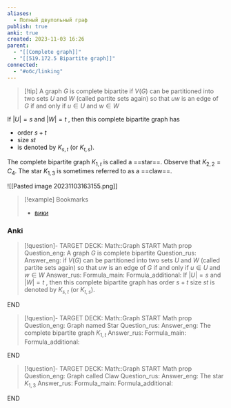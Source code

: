 ```yaml
---
aliases:
  - Полный двупольный граф
publish: true
anki: true
created: 2023-11-03 16:26
parent:
  - "[[Complete graph]]"
  - "[[519.172.5 Bipartite graph]]"
connected:
  - "#обс/linking"
---
```

> [!tip] A graph ${} G {}$ is complete bipartite
if $V(G) {}$ can be partitioned into two sets $U {}$ and $W {}$ (called partite sets again) so that $uw {}$ is an edge of $G {}$ if and only if $u∈U {}$ and $w∈W$

If $|U| = s {}$ and $|W|=t {}$ , then this complete bipartite graph has 
- order ${} s+t {}$ 
- size ${} st {}$ 
- is denoted by ${} K_{s,t} {}$ (or ${} K_{t,s} {}$).

The complete bipartite graph ${} K_{1,t} {}$ is called a ==star==.
Observe that ${} K_{2,2} = C_4 {}$.
The star ${} K_{1,3} {}$ is sometimes referred to as a ==claw==.

![[Pasted image 20231103163155.png]]


> [!example] Bookmarks
> - [вики](https://ru.wikipedia.org/wiki/%D0%9F%D0%BE%D0%BB%D0%BD%D1%8B%D0%B9_%D0%B4%D0%B2%D1%83%D0%B4%D0%BE%D0%BB%D1%8C%D0%BD%D1%8B%D0%B9_%D0%B3%D1%80%D0%B0%D1%84#:~:text=%D0%9F%D0%BE%D0%BB%D0%BD%D1%8B%D0%B9%20%D0%B4%D0%B2%D1%83%D0%B4%D0%BE%D0%BB%D1%8C%D0%BD%D1%8B%D0%B9%20%D0%B3%D1%80%D0%B0%D1%84%20(%D0%B1%D0%B8%D0%BA%D0%BB%D0%B8%D0%BA%D0%B0)%20%E2%80%94,%D0%B2%D1%81%D0%B5%D0%BC%D0%B8%20%D0%B2%D0%B5%D1%80%D1%88%D0%B8%D0%BD%D0%B0%D0%BC%D0%B8%20%D0%B2%D1%82%D0%BE%D1%80%D0%BE%D0%B9%20%D0%B4%D0%BE%D0%BB%D0%B8%20%D0%B2%D0%B5%D1%80%D1%88%D0%B8%D0%BD.&text=%D0%B0%D0%B2%D1%82%D0%BE%D0%BC%D0%BE%D1%80%D1%84%D0%B8%D0%B7%D0%BC%D1%8B%20%3D&text=%D1%80%D0%B0%D0%B4%D0%B8%D1%83%D1%81%20%3D)


### Anki
> [!question]-
TARGET DECK: Math::Graph
START
Math prop
Question_eng: A graph ${} G {}$ is complete bipartite
Question_rus: 
Answer_eng: if $V(G) {}$ can be partitioned into two sets $U {}$ and $W {}$ (called partite sets again) so that $uw {}$ is an edge of $G {}$ if and only if $u∈U {}$ and $w∈W$
Answer_rus: 
Formula_main: 
Formula_additional: If $|U| = s {}$ and $|W|=t {}$ , then this complete bipartite graph has 
 order ${} s+t$ 
 size $st$ 
 is denoted by $K_{s,t} {}$ (or ${} K_{t,s} {}$).
<!--ID: 1699165908034-->
END


> [!question]-
TARGET DECK: Math::Graph
START
Math prop
Question_eng: Graph named Star
Question_rus: 
Answer_eng: The complete bipartite graph ${} K_{1,t} {}$ 
Answer_rus: 
Formula_main: 
Formula_additional:
<!--ID: 1699165908053-->
END

> [!question]-
TARGET DECK: Math::Graph
START
Math prop
Question_eng: Graph called Claw
Question_rus: 
Answer_eng: The star ${} K_{1,3} {}$
Answer_rus: 
Formula_main: 
Formula_additional:
<!--ID: 1699165908065-->
END